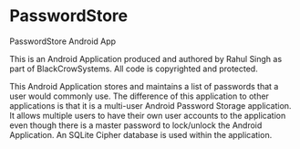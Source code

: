 PasswordStore
=============

PasswordStore Android App

This is an Android Application produced and authored by Rahul Singh as part of BlackCrowSystems. All code is copyrighted and
protected.

This Android Application stores and maintains a list of passwords that a user would commonly use. The difference of this
application to other applications is that it is a multi-user Android Password Storage application. It allows multiple users
to have their own user accounts to the application even though there is a master password to lock/unlock the Android Application.
An SQLite Cipher database is used within the application.
